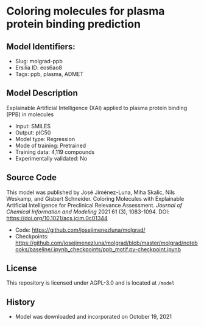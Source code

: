 # Coloring molecules for plasma protein binding prediction

## Model Identifiers:
- Slug: molgrad-ppb
- Ersilia ID: eos6ao8
- Tags: ppb,	plasma,	ADMET

## Model Description
Explainable Artificial Intelligence (XAI) applied to plasma protein binding (PPB) in molecules
- Input: SMILES 
- Output: pIC50 
- Model type: Regression
- Mode of training: Pretrained
- Training data: 4,119 compounds 
- Experimentally validated: No 

## Source Code
This model was published by José Jiménez-Luna, Miha Skalic, Nils Weskamp, and Gisbert Schneider. Coloring Molecules with Explainable Artificial Intelligence for Preclinical Relevance Assessment. *Journal of Chemical Information and Modeling* 2021 61 (3), 1083-1094. DOI: https://doi.org/10.1021/acs.jcim.0c01344
- Code: https://github.com/josejimenezluna/molgrad/
- Checkpoints: https://github.com/josejimenezluna/molgrad/blob/master/molgrad/notebooks/baseline/.ipynb_checkpoints/ppb_motif.py-checkpoint.ipynb

## License
This repository is licensed under AGPL-3.0 and is located at `/model`

## History
- Model was downloaded and incorporated on October 19, 2021
